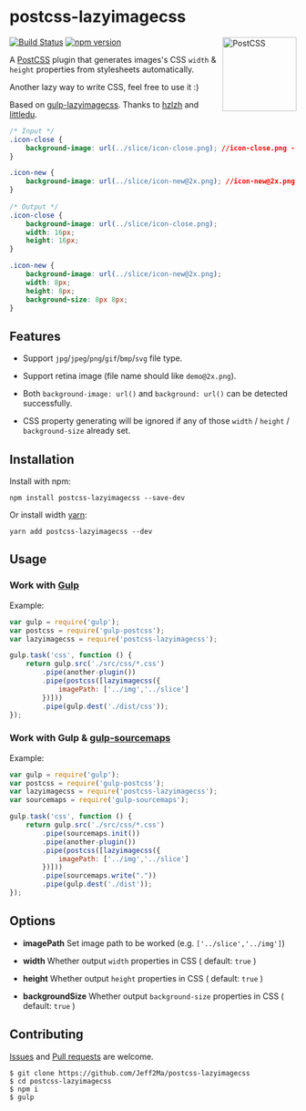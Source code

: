 # postcss-lazyimagecss 

<img align="right" width="130" height="130" title="PostCSS" src="http://postcss.github.io/postcss/logo.svg">

[![Build Status](https://travis-ci.org/Jeff2Ma/postcss-lazyimagecss.svg?branch=master)](https://travis-ci.org/Jeff2Ma/postcss-lazyimagecss)
[![npm version](https://badge.fury.io/js/postcss-lazyimagecss.svg)](http://badge.fury.io/js/postcss-lazyimagecss)

A [PostCSS](https://github.com/postcss/postcss) plugin that generates images's CSS `width` & `height` properties from stylesheets automatically.

Another lazy way to write CSS, feel free to use it :)

Based on [gulp-lazyimagecss](https://github.com/weixin/gulp-lazyimagecss). Thanks to [hzlzh](https://github.com/hzlzh) and [littledu](https://github.com/littledu).

```css
/* Input */
.icon-close {
	background-image: url(../slice/icon-close.png); //icon-close.png - 16x16
}

.icon-new {
	background-image: url(../slice/icon-new@2x.png); //icon-new@2x.png - 16x16
}
	
/* Output */
.icon-close {
	background-image: url(../slice/icon-close.png);
	width: 16px;
	height: 16px;
}

.icon-new {
	background-image: url(../slice/icon-new@2x.png);
	width: 8px;
	height: 8px;
	background-size: 8px 8px;
}

```

## Features

- Support `jpg`/`jpeg`/`png`/`gif`/`bmp`/`svg` file type.

- Support retina image (file name should like `demo@2x.png`).

- Both `background-image: url()` and `background: url()` can be detected successfully.

- CSS property generating will be ignored if any of those `width` / `height` / `background-size` already set.


## Installation

Install with npm:

	npm install postcss-lazyimagecss --save-dev
	

Or install width [yarn](https://github.com/yarnpkg/yarn):

	yarn add postcss-lazyimagecss --dev

## Usage

### Work with [Gulp](http://gulpjs.com/)

Example:

```js
var gulp = require('gulp');
var postcss = require('gulp-postcss');
var lazyimagecss = require('postcss-lazyimagecss');

gulp.task('css', function () {
	return gulp.src('./src/css/*.css')
	    .pipe(another-plugin())
		.pipe(postcss([lazyimagecss({
			imagePath: ['../img','../slice']
		})]))
		.pipe(gulp.dest('./dist/css'));
});
```	

### Work with Gulp & [gulp-sourcemaps](https://www.npmjs.com/package/gulp-sourcemaps)

Example:

```js
var gulp = require('gulp');
var postcss = require('gulp-postcss');
var lazyimagecss = require('postcss-lazyimagecss');
var sourcemaps = require('gulp-sourcemaps');

gulp.task('css', function () {
	return gulp.src('./src/css/*.css')
		.pipe(sourcemaps.init())
		.pipe(another-plugin())
		.pipe(postcss([lazyimagecss({
			imagePath: ['../img','../slice']
		})]))
		.pipe(sourcemaps.write("."))
		.pipe(gulp.dest('./dist'));
});
```

## Options
- **imagePath** Set image path to be worked (e.g. `['../slice','../img']`)

- **width**  Whether output `width` properties in CSS ( default: `true` )

- **height**  Whether output `height` properties in CSS ( default: `true` )

- **backgroundSize** Whether output `background-size` properties in CSS ( default: `true` )

## Contributing

[Issues](https://github.com/Jeff2Ma/postcss-lazyimagecss/issues/) and [Pull requests](https://github.com/Jeff2Ma/postcss-lazyimagecss/pulls) are welcome.

```shell
$ git clone https://github.com/Jeff2Ma/postcss-lazyimagecss
$ cd postcss-lazyimagecss
$ npm i
$ gulp
```

